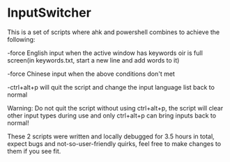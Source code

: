 # InputSwitcher

This is a set of scripts where ahk and powershell combines to achieve the following:

-force English input when the active window has keywords oir is full screen(in keywords.txt, start a new line and add words to it)

-force Chinese input when the above conditions don't met

-ctrl+alt+p will quit the script and change the input language list back to normal




Warning: Do not quit the script without using ctrl+alt+p, the script will clear other input types during use and only ctrl+alt+p can bring inputs back to normal!

These 2 scripts were written and locally debugged for 3.5 hours in total, expect bugs and not-so-user-friendly quirks, feel free to make changes to them if you see fit.

